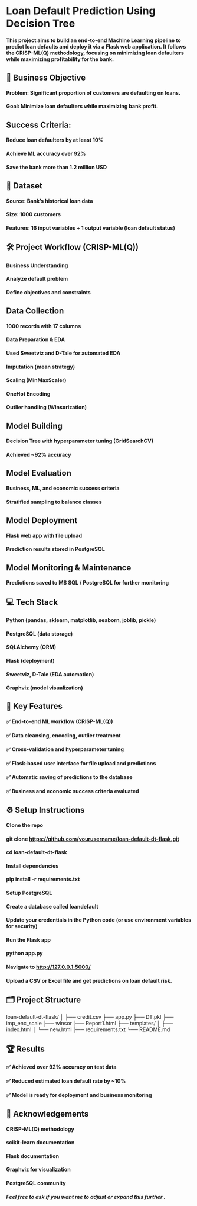 # Loan Default Prediction Using Decision Tree
#### This project aims to build an end-to-end Machine Learning pipeline to predict loan defaults and deploy it via a Flask web application. It follows the CRISP-ML(Q) methodology, focusing on minimizing loan defaulters while maximizing profitability for the bank.

## 🚀 Business Objective 

#### Problem: Significant proportion of customers are defaulting on loans.
#### Goal: Minimize loan defaulters while maximizing bank profit.

## Success Criteria:

#### Reduce loan defaulters by at least 10%
#### Achieve ML accuracy over 92%
#### Save the bank more than 1.2 million USD

## 📁 Dataset

#### Source: Bank’s historical loan data
#### Size: 1000 customers
#### Features: 16 input variables + 1 output variable (loan default status)

## 🛠️ Project Workflow (CRISP-ML(Q))

#### Business Understanding
#### Analyze default problem
#### Define objectives and constraints

## Data Collection

#### 1000 records with 17 columns
#### Data Preparation & EDA
#### Used Sweetviz and D-Tale for automated EDA
#### Imputation (mean strategy)
#### Scaling (MinMaxScaler)
#### OneHot Encoding
#### Outlier handling (Winsorization)

## Model Building

#### Decision Tree with hyperparameter tuning (GridSearchCV)
#### Achieved ~92% accuracy

## Model Evaluation

#### Business, ML, and economic success criteria
#### Stratified sampling to balance classes

## Model Deployment
#### Flask web app with file upload

#### Prediction results stored in PostgreSQL

## Model Monitoring & Maintenance
#### Predictions saved to MS SQL / PostgreSQL for further monitoring

## 💻 Tech Stack
#### Python (pandas, sklearn, matplotlib, seaborn, joblib, pickle)

#### PostgreSQL (data storage)
#### SQLAlchemy (ORM)
#### Flask (deployment)
#### Sweetviz, D-Tale (EDA automation)
#### Graphviz (model visualization)

## 📝 Key Features

#### ✅ End-to-end ML workflow (CRISP-ML(Q))
#### ✅ Data cleansing, encoding, outlier treatment
#### ✅ Cross-validation and hyperparameter tuning
#### ✅ Flask-based user interface for file upload and predictions
#### ✅ Automatic saving of predictions to the database
#### ✅ Business and economic success criteria evaluated

## ⚙️ Setup Instructions

#### Clone the repo
#### git clone https://github.com/yourusername/loan-default-dt-flask.git
#### cd loan-default-dt-flask
#### Install dependencies
#### pip install -r requirements.txt
#### Setup PostgreSQL
#### Create a database called loandefault
#### Update your credentials in the Python code (or use environment variables for security)

#### Run the Flask app
#### python app.py
#### Navigate to http://127.0.0.1:5000/
#### Upload a CSV or Excel file and get predictions on loan default risk.

## 🗂️ Project Structure
loan-default-dt-flask/
│
├── credit.csv
├── app.py
├── DT.pkl
├── imp_enc_scale
├── winsor
├── Report1.html
├── templates/
│   ├── index.html
│   └── new.html
├── requirements.txt
└── README.md

## 🏆 Results
#### ✅ Achieved over 92% accuracy on test data
#### ✅ Reduced estimated loan default rate by ~10%
#### ✅ Model is ready for deployment and business monitoring

## 🙌 Acknowledgements
#### CRISP-ML(Q) methodology
#### scikit-learn documentation
#### Flask documentation
#### Graphviz for visualization
#### PostgreSQL community

##### Feel free to ask if you want me to adjust or expand this further .
